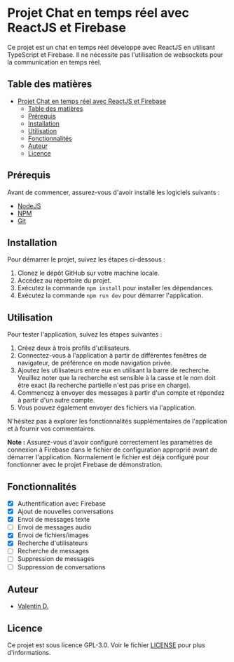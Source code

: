 # Projet Chat en temps réel avec ReactJS et Firebase

Ce projet est un chat en temps réel développé avec ReactJS en utilisant TypeScript et Firebase. Il ne nécessite pas l'utilisation de websockets pour la communication en temps réel.

## Table des matières

- [Projet Chat en temps réel avec ReactJS et Firebase](#projet-chat-en-temps-réel-avec-reactjs-et-firebase)
  - [Table des matières](#table-des-matières)
  - [Prérequis](#prérequis)
  - [Installation](#installation)
  - [Utilisation](#utilisation)
  - [Fonctionnalités](#fonctionnalités)
  - [Auteur](#auteur)
  - [Licence](#licence)

## Prérequis

Avant de commencer, assurez-vous d'avoir installé les logiciels suivants :

- [NodeJS](https://nodejs.org/en/download/)
- [NPM](https://www.npmjs.com/get-npm)
- [Git](https://git-scm.com/downloads)

## Installation

Pour démarrer le projet, suivez les étapes ci-dessous :

1. Clonez le dépôt GitHub sur votre machine locale.
2. Accédez au répertoire du projet.
3. Exécutez la commande `npm install` pour installer les dépendances.
4. Exécutez la commande `npm run dev` pour démarrer l'application.

## Utilisation

Pour tester l'application, suivez les étapes suivantes :

1. Créez deux à trois profils d'utilisateurs.
2. Connectez-vous à l'application à partir de différentes fenêtres de navigateur, de préférence en mode navigation privée.
3. Ajoutez les utilisateurs entre eux en utilisant la barre de recherche. Veuillez noter que la recherche est sensible à la casse et le nom doit être exact (la recherche partielle n'est pas prise en charge).
4. Commencez à envoyer des messages à partir d'un compte et répondez à partir d'un autre compte.
5. Vous pouvez également envoyer des fichiers via l'application.

N'hésitez pas à explorer les fonctionnalités supplémentaires de l'application et à fournir vos commentaires.

**Note :** Assurez-vous d'avoir configuré correctement les paramètres de connexion à Firebase dans le fichier de configuration approprié avant de démarrer l'application. Normalement le fichier est déjà configuré pour fonctionner avec le projet Firebase de démonstration.

## Fonctionnalités

- [x] Authentification avec Firebase
- [x] Ajout de nouvelles conversations
- [x] Envoi de messages texte
- [ ] Envoi de messages audio
- [x] Envoi de fichiers/images
- [x] Recherche d'utilisateurs
- [ ] Recherche de messages
- [ ] Suppression de messages
- [ ] Suppression de conversations

## Auteur

- [Valentin D.](https://github.com/valentin-dlack)

## Licence

Ce projet est sous licence GPL-3.0. Voir le fichier [LICENSE](LICENSE) pour plus d'informations.